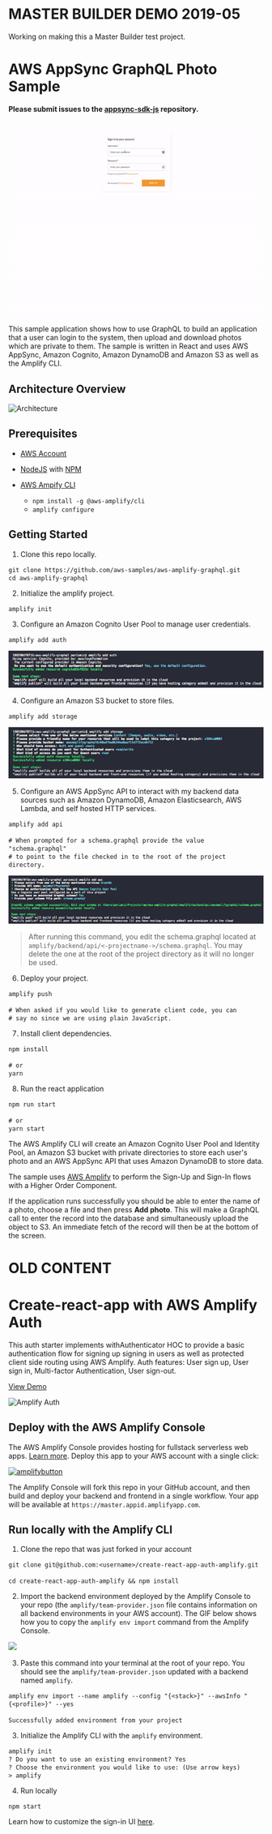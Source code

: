 # MASTER BUILDER DEMO 2019-05

Working on making this a Master Builder test project.

# AWS AppSync GraphQL Photo Sample

**Please submit issues to the [appsync-sdk-js](https://github.com/awslabs/aws-mobile-appsync-sdk-js/issues) repository.**

![Demo](public/demo.gif)

This sample application shows how to use GraphQL to build an application that a user can login to the system, then upload and download photos which are private to them. The sample is written in React and uses AWS AppSync, Amazon Cognito, Amazon DynamoDB and Amazon S3 as well as the Amplify CLI.

## Architecture Overview

![Architecture](public/architecture_diagram.png)

## Prerequisites
+ [AWS Account](https://aws.amazon.com/mobile/details/)

+ [NodeJS](https://nodejs.org/en/download/) with [NPM](https://docs.npmjs.com/getting-started/installing-node)

+ [AWS Ampify CLI](https://aws-amplify.github.io/)
  - `npm install -g @aws-amplify/cli`
  - `amplify configure` 

## Getting Started

1. Clone this repo locally.

```
git clone https://github.com/aws-samples/aws-amplify-graphql.git
cd aws-amplify-graphql
```

2. Initialize the amplify project.

```
amplify init
```

3. Configure an Amazon Cognito User Pool to manage user credentials.

```
amplify add auth
```

![Architecture](public/amplify-add-auth.png)

4. Configure an Amazon S3 bucket to store files.

```
amplify add storage
```

![Architecture](public/amplify-add-storage.png)

5. Configure an AWS AppSync API to interact with my backend data sources such as Amazon DynamoDB, Amazon Elasticsearch, AWS Lambda, and self hosted HTTP services. 

```
amplify add api

# When prompted for a schema.graphql provide the value "schema.graphql"
# to point to the file checked in to the root of the project directory.
```

![Architecture](public/amplify-add-api.png)

> After running this command, you edit the schema.graphql located at `amplify/backend/api/<-projectname->/schema.graphql`. You may delete the one at the root of the project directory as it will no longer be used.

6. Deploy your project.

```
amplify push

# When asked if you would like to generate client code, you can
# say no since we are using plain JavaScript.
```

7. Install client dependencies.

```
npm install

# or
yarn
```

8. Run the react application

```
npm run start

# or
yarn start
```

The AWS Amplify CLI will create an Amazon Cognito User Pool and Identity Pool, an Amazon S3 bucket with private directories to store each user's photo and an AWS AppSync API that uses Amazon DynamoDB to store data.

The sample uses [AWS Amplify](https://github.com/aws/aws-amplify) to perform the Sign-Up and Sign-In flows with a Higher Order Component.

If the application runs successfully you should be able to enter the name of a photo, choose a file and then press **Add photo**. This will make a GraphQL call to enter the record into the database and simultaneously upload the object to S3. An immediate fetch of the record will then be at the bottom of the screen.




# OLD CONTENT
# Create-react-app with AWS Amplify Auth 

This auth starter implements withAuthenticator HOC to provide a basic authentication flow for signing up signing in users as well as protected client side routing using AWS Amplify. Auth features: User sign up, User sign in, Multi-factor Authentication, User sign-out.

[View Demo](https://master.d2ka7y7551sk8n.amplifyapp.com/)

![Amplify Auth](src/images/auth.gif)

## Deploy with the AWS Amplify Console

The AWS Amplify Console provides hosting for fullstack serverless web apps. [Learn more](https://console.amplify.aws). Deploy this app to your AWS account with a single click:

[![amplifybutton](https://oneclick.amplifyapp.com/button.svg)](https://console.aws.amazon.com/amplify/home#/deploy?repo=https://github.com/aws-samples/create-react-app-auth-amplify)

The Amplify Console will fork this repo in your GitHub account, and then build and deploy your backend and frontend in a single workflow. Your app will be available at `https://master.appid.amplifyapp.com`.

## Run locally with the Amplify CLI

1. Clone the repo that was just forked in your account

  ```
  git clone git@github.com:<username>/create-react-app-auth-amplify.git

  cd create-react-app-auth-amplify && npm install
  ```

2. Import the backend environment deployed by the Amplify Console to your repo (the `amplify/team-provider.json` file contains information on all backend environments in your AWS account). The GIF below shows how you to copy the `amplify env import` command from the Amplify Console. 

<img src="https://github.com/aws-samples/create-react-app-auth-amplify/blob/master/src/images/import-backend.gif" width="800"/>

3. Paste this command into your terminal at the root of your repo. You should see the `amplify/team-provider.json` updated with a backend named `amplify`.

  ```
  amplify env import --name amplify --config "{<stack>}" --awsInfo "{<profile>}" --yes

  Successfully added environment from your project
  ```

3. Initialize the Amplify CLI with the `amplify` environment.

  ```
  amplify init
  ? Do you want to use an existing environment? Yes
  ? Choose the environment you would like to use: (Use arrow keys)
  > amplify
  ```

4. Run locally

  ```
  npm start
  ```

Learn how to customize the sign-in UI [here](https://aws-amplify.github.io/docs/js/authentication#customize-ui).
